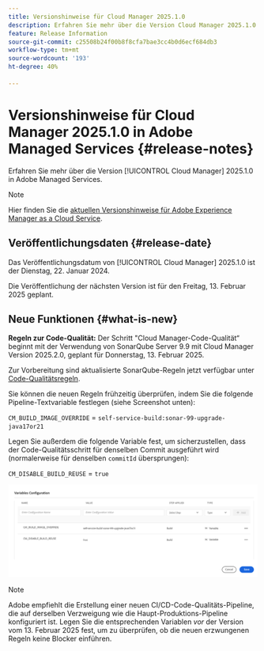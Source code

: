 ```yaml
---
title: Versionshinweise für Cloud Manager 2025.1.0
description: Erfahren Sie mehr über die Version Cloud Manager 2025.1.0 in Adobe Managed Services.
feature: Release Information
source-git-commit: c25508b24f00b8f8cfa7bae3cc4b0d6ecf684db3
workflow-type: tm+mt
source-wordcount: '193'
ht-degree: 40%

---
```


# Versionshinweise für Cloud Manager 2025.1.0 in Adobe Managed Services {#release-notes}

<!-- RELEASE WIKI  https://wiki.corp.adobe.com/display/DMSArchitecture/Cloud+Manager+2024.12.0+Release -->

Erfahren Sie mehr über die Version [!UICONTROL Cloud Manager] 2025.1.0 in Adobe Managed Services.

>[!NOTE]
>
>Hier finden Sie die [aktuellen Versionshinweise für Adobe Experience Manager as a Cloud Service](https://experienceleague.adobe.com/de/docs/experience-manager-cloud-service/content/release-notes/home).

## Veröffentlichungsdaten {#release-date}

<!-- SAVE FOR FUTURE POSSIBLE USE No notable bugs or features for the September release of Cloud Manager. -->

Das Veröffentlichungsdatum von [!UICONTROL Cloud Manager] 2025.1.0 ist der Dienstag, 22. Januar 2024.

Die Veröffentlichung der nächsten Version ist für den Freitag, 13. Februar 2025 geplant.

## Neue Funktionen {#what-is-new}

**Regeln zur Code-Qualität:** Der Schritt &quot;Cloud Manager-Code-Qualität“ beginnt mit der Verwendung von SonarQube Server 9.9 mit Cloud Manager Version 2025.2.0, geplant für Donnerstag, 13. Februar 2025.

Zur Vorbereitung sind aktualisierte SonarQube-Regeln jetzt verfügbar unter [Code-Qualitätsregeln](/help/using/code-quality-testing.md#code-quality-testing-step).

Sie können die neuen Regeln frühzeitig überprüfen, indem Sie die folgende Pipeline-Textvariable festlegen (siehe Screenshot unten):

`CM_BUILD_IMAGE_OVERRIDE` = `self-service-build:sonar-99-upgrade-java17or21`

Legen Sie außerdem die folgende Variable fest, um sicherzustellen, dass der Code-Qualitätsschritt für denselben Commit ausgeführt wird (normalerweise für denselben `commitId` übersprungen):

`CM_DISABLE_BUILD_REUSE` = `true`

![Seite Variablenkonfiguration](/help/release-notes/assets/variables-config.png)

>[!NOTE]
>
>Adobe empfiehlt die Erstellung einer neuen CI/CD-Code-Qualitäts-Pipeline, die auf derselben Verzweigung wie die Haupt-Produktions-Pipeline konfiguriert ist. Legen Sie die entsprechenden Variablen *vor* der Version vom 13. Februar 2025 fest, um zu überprüfen, ob die neuen erzwungenen Regeln keine Blocker einführen.

<!-- ## Early adoption program {#early-adoption}

Be a part of Cloud Manager's early adoption program and have a chance to test upcoming features. -->


<!-- ## Bug fixes {#bug-fixes}

* A

Known Issues {#known-issues}

* A -->
